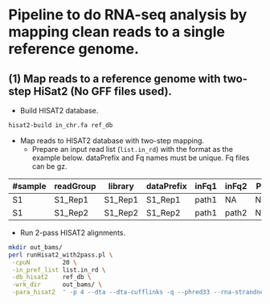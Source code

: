 # Pipeline to do RNA-seq analysis by mapping clean reads to a single reference genome.

## (1) Map reads to a reference genome with two-step HiSat2 (No GFF files used).
- Build HISAT2 database.
```sh
hisat2-build in_chr.fa ref_db
```

- Map reads to HISAT2 database with two-step mapping.
  - Prepare an input read list (`list.in_rd`) with the format as the example below. dataPrefix and Fq names must be unique. Fq files can be gz.

| #sample | readGroup | library | dataPrefix | inFq1 | inFq2 | PL | PU | Others |
|---------|-----------|---------|------------|-------|-------|----|----|--------|
| S1      | S1\_Rep1  |S1\_Rep1 | S1\_Rep1   | path1 | NA    | NA | NA | NA     |
| S1      | S1\_Rep2  |S1\_Rep2 | S1\_Rep2   | path1 | path2 | NA | NA | NA     |

 - Run 2-pass HISAT2 alignments.

```sh
mkdir out_bams/
perl runHisat2_with2pass.pl \
 -cpuN         20 \
 -in_pref_list list.in_rd \
 -db_hisat2    ref_db \
 -wrk_dir      out_bams/ \
 -para_hisat2  ' -p 4 --dta --dta-cufflinks -q --phred33 --rna-strandness R '

```


